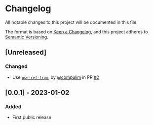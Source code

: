 # Changelog

All notable changes to this project will be documented in this file.

The format is based on [Keep a Changelog](https://keepachangelog.com/en/1.0.0/),
and this project adheres to [Semantic Versioning](https://semver.org/spec/v2.0.0.html).

## [Unreleased]

### Changed

- Use [`use-ref-from`](https://npmjs.com/package/use-ref-from), by [@compulim](https://github.com/compulim) in PR [#2](https://github.com/compulim/use-memo-map/pull/2)

## [0.0.1] - 2023-01-02

### Added

- First public release
